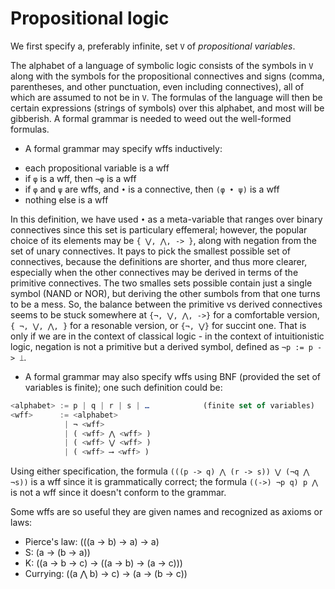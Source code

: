 # Propositional logic


We first specify a, preferably infinite, set `V` of *propositional variables*.

The alphabet of a language of symbolic logic consists of the symbols in `V` along with the symbols for the propositional connectives and signs (comma, parentheses, and other punctuation, even including connectives), all of which are assumed to not be in `V`. The formulas of the language will then be certain expressions (strings of symbols) over this alphabet, and most will be gibberish. A formal grammar is needed to weed out the well-formed formulas.

* A formal grammar may specify wffs inductively:

- each propositional variable is a wff
- if `φ` is a wff, then `¬φ` is a wff
- if `φ` and `ψ` are wffs, and `•` is a connective, then `(φ • ψ)` is a wff
- nothing else is a wff

In this definition, we have used `•` as a meta-variable that ranges over binary connectives since this set is particulary effemeral; however, the popular choice of its elements may be `{ ⋁, ⋀, -> }`, along with negation from the set of unary connectives. It pays to pick the smallest possible set of connectives, because the definitions are shorter, and thus more clearer, especially when the other connectives may be derived in terms of the primitive connectives. The two smalles sets possible contain just a single symbol (NAND or NOR), but deriving the other sumbols from that one turns to be a mess. So, the balance between the primitive vs derived connectives seems to be stuck somewhere at `{¬, ⋁, ⋀, ->}` for a comfortable version, `{ ¬, ⋁, ⋀, }` for a resonable version, or `{¬, ⋁}` for succint one. That is only if we are in the context of classical logic - in the context of intuitionistic logic, negation is not a primitive but a derived symbol, defined as `¬p := p -> ⟘`.

* A formal grammar may also specify wffs using BNF (provided the set of variables is finite); one such definition could be:

```js bnf
<alphabet> := p | q | r | s | …            (finite set of variables)
<wff>      := <alphabet>
            | ¬ <wff>
            | ( <wff> ⋀ <wff> )
            | ( <wff> ⋁ <wff> )
            | ( <wff> ⟶ <wff> )
```

Using either specification, the formula `(((p -> q) ⋀ (r -> s)) ⋁ (¬q ⋀ ¬s))` is a wff since it is grammatically correct; the formula `((->) ¬p q) p ⋀` is not a wff since it doesn't conform to the grammar.

Some wffs are so useful they are given names and recognized as axioms or laws:
- Pierce's law: (((a -> b) -> a) -> a)
- S: (a -> (b -> a))
- K: ((a -> b -> c) -> ((a -> b) -> (a -> c)))
- Currying: ((a ⋀ b) -> c) -> (a -> (b -> c))
